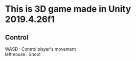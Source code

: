 # This is 3D game made in Unity 2019.4.26f1  

## Control  
WASD : Control player's movement  
leftmouse : Shoot  

